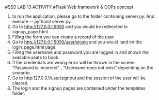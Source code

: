 #SSD LAB 13 ACTIVITY
#Flask Web framework & OOPs concept

1. to run the application, please go to the folder containing server.py. And execute -- python3 server.py.
2. Go to http://127.0.0.1:5050 and you would be redirected to signup_page.html
3. Filling the form you can create a record of the user.
4. Go to http://127.0.0.1:5050/user/signin and you would land on the login_page.html page.
5. Filling the username and password you are logged in and shown the available seats to book.
6. If the credentials are wrong error will be thrown in the screen: "Password is incorrect" , "Username does not exist" depending on the scenario.
7. Go to http:127.0.0.1/user/signout and the session of the user will be cleared.
8. The login and the signup pages are contained under the templates folder.
